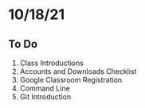 # 10/18/21

## To Do

1. Class Introductions
2. Accounts and Downloads Checklist
3. Google Classroom Registration
4. Command Line
5. Git Introduction
